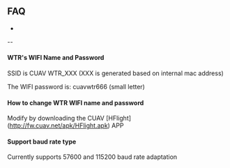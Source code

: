 ## FAQ

-
--

#### WTR's WIFI Name and Password

SSID is CUAV WTR\_XXX (XXX is generated based on internal mac address)

The WIFI password is: cuavwtr666 (small letter)

#### How to change WTR WIFI name and password

Modify by downloading the CUAV [HFlight] (http://fw.cuav.net/apk/HFlight.apk) APP

#### Support baud rate type

Currently supports 57600 and 115200 baud rate adaptation
